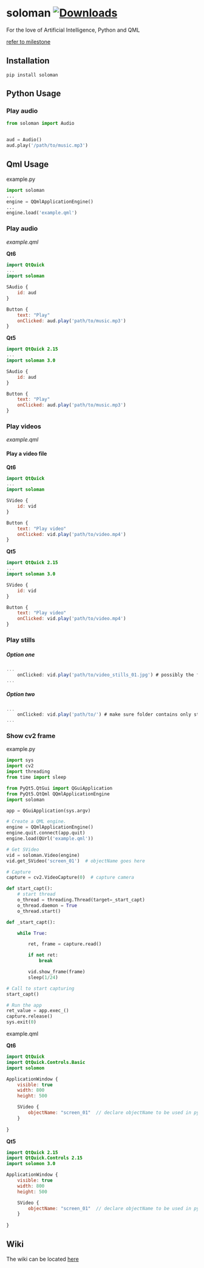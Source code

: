 # soloman    [![Downloads](https://pepy.tech/badge/soloman/month)](https://pepy.tech/project/soloman)
For the love of Artificial Intelligence, Python and QML


[refer to milestone](https://github.com/deuteronomy-works/soloman/milestone/12)



## Installation
    pip install soloman



## Python Usage



### Play audio
```python
from soloman import Audio


aud = Audio()
aud.play('/path/to/music.mp3')
```

## Qml Usage
example.py
```python
import soloman
...
engine = QQmlApplicationEngine()
...
engine.load('example.qml')

```

### Play audio
*example.qml*


**Qt6**
```qml
import QtQuick
...
import soloman

SAudio {
    id: aud
}

Button {
    text: "Play"
    onClicked: aud.play('path/to/music.mp3')
}

```


**Qt5**
```qml
import QtQuick 2.15
...
import soloman 3.0

SAudio {
    id: aud
}

Button {
    text: "Play"
    onClicked: aud.play('path/to/music.mp3')
}

```

### Play videos
*example.qml*

#### Play a video file

**Qt6**

```qml
import QtQuick
...
import soloman

SVideo {
    id: vid
}

Button {
    text: "Play video"
    onClicked: vid.play('path/to/video.mp4')
}
```

**Qt5**

```qml
import QtQuick 2.15
...
import soloman 3.0

SVideo {
    id: vid
}

Button {
    text: "Play video"
    onClicked: vid.play('path/to/video.mp4')
}
```

### Play stills

##### Option one

```qml
...
    onClicked: vid.play('path/to/video_stills_01.jpg') # possibly the first image
...
```

##### Option two

```qml
...
    onClicked: vid.play('path/to/') # make sure folder contains only stills
...
```




### Show cv2 frame

example.py

```python
import sys
import cv2
import threading
from time import sleep

from PyQt5.QtGui import QGuiApplication
from PyQt5.QtQml QQmlApplicationEngine
import soloman

app = QGuiApplication(sys.argv)

# Create a QML engine.
engine = QQmlApplicationEngine()
engine.quit.connect(app.quit)
engine.load(QUrl('example.qml'))

# Get SVideo
vid = soloman.Video(engine)
vid.get_SVideo('screen_01')  # objectName goes here

# Capture
capture = cv2.VideoCapture(0)  # capture camera

def start_capt():
    # start thread
    o_thread = threading.Thread(target=_start_capt)
    o_thread.daemon = True
    o_thread.start()

def _start_capt():

    while True:

        ret, frame = capture.read()

        if not ret:
            break

        vid.show_frame(frame)
        sleep(1/24)

# Call to start capturing
start_capt()

# Run the app
ret_value = app.exec_()
capture.release()
sys.exit(0)
```

example.qml

**Qt6**

```qml
import QtQuick
import QtQuick.Controls.Basic
import solomon

ApplicationWindow {
	visible: true
	width: 800
	height: 500

    SVideo {
        objectName: "screen_01"  // declare objectName to be used in python
    }
    
}
```

**Qt5**

```qml
import QtQuick 2.15
import QtQuick.Controls 2.15
import solomon 3.0

ApplicationWindow {
	visible: true
	width: 800
	height: 500

    SVideo {
        objectName: "screen_01"  // declare objectName to be used in python
    }
    
}
```





## Wiki

The wiki can be located [here](https://github.com/deuteronomy-works/soloman/wiki)
